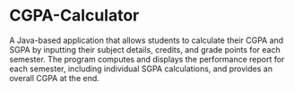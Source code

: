 # CGPA-Calculator
A Java-based application that allows students to calculate their CGPA and SGPA by inputting their subject details, credits, and grade points for each semester. The program computes and displays the performance report for each semester, including individual SGPA calculations, and provides an overall CGPA at the end.
